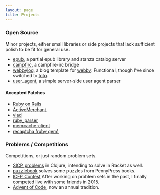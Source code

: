 ```yaml
---
layout: page
title: Projects
---
```


### Open Source

Minor projects, either small libraries or side projects that lack sufficient
polish to be fit for general use.

- [epub](http://github.com/jamie/epub), a partial epub library and stanza catalog server
- [campfirc](http://github.com/jamie/campfirc), a campfire-irc bridge
- [webbylog](http://github.com/jamie/webbylog), a blog template for [webby](http://webby.rubyforge.org/). Functional, though I've since switched to [toto](http://github.com/cloudhead/toto).
- [user_agent](http://github.com/jamie/user_agent), a simple server-side user agent parser

#### Accepted Patches

- [Ruby on Rails](http://rubyonrails.org/)
- [ActiveMerchant](http://www.activemerchant.org/)
- [vlad](http://blog.zenspider.com/releases/2015/06/vlad-version-2-6-5-has-been-released.html)
- [ruby_parser](https://github.com/seattlerb/ruby_parser)
- [memcache-client](http://github.com/mperham/memcache-client)
- [recaptcha (ruby gem)](http://github.com/ambethia/recaptcha)


### Problems / Competitions

Competitions, or just random problem sets.

- [SICP problems](http://github.com/jamie/sicp) in Clojure, intending to solve in Racket as well.
- [puzzlebook](http://github.com/jamie/puzzlebook) solves some puzzles from PennyPress books.
- [ICFP Contest](http://www.icfpconference.org/contest.html) After working on problem sets in the past, I finally competed live with some friends in 2015.
- [Advent of Code](https://adventofcode.com/), now an annual tradition.
